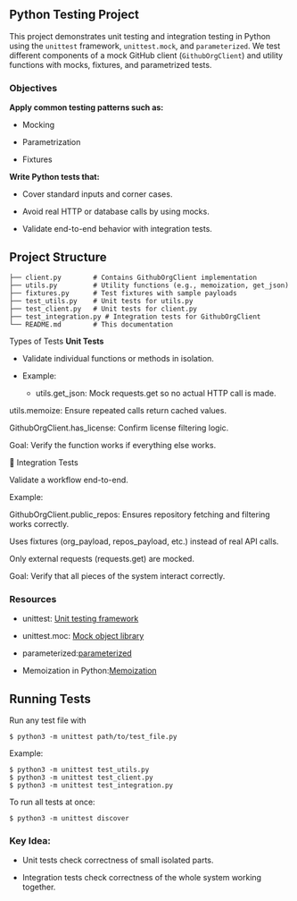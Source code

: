 ## Python Testing Project
This project demonstrates unit testing and integration testing in Python using the `unittest` framework, `unittest.mock`, and `parameterized`.
We test different components of a mock GitHub client (`GithubOrgClient`) and utility functions with mocks, fixtures, and parametrized tests.

### Objectives

**Apply common testing patterns such as:**

- Mocking

- Parametrization

- Fixtures

**Write Python tests that:**

- Cover standard inputs and corner cases.

- Avoid real HTTP or database calls by using mocks.

- Validate end-to-end behavior with integration tests.

## Project Structure

```
├── client.py        # Contains GithubOrgClient implementation
├── utils.py         # Utility functions (e.g., memoization, get_json)
├── fixtures.py      # Test fixtures with sample payloads
├── test_utils.py    # Unit tests for utils.py
├── test_client.py   # Unit tests for client.py
├── test_integration.py # Integration tests for GithubOrgClient
└── README.md        # This documentation
```

Types of Tests
**Unit Tests**

- Validate individual functions or methods in isolation.

- Example:

     - utils.get_json: Mock requests.get so no actual HTTP call is made.

utils.memoize: Ensure repeated calls return cached values.

GithubOrgClient.has_license: Confirm license filtering logic.

Goal: Verify the function works if everything else works.

🔹 Integration Tests

Validate a workflow end-to-end.

Example:

GithubOrgClient.public_repos: Ensures repository fetching and filtering works correctly.

Uses fixtures (org_payload, repos_payload, etc.) instead of real API calls.

Only external requests (requests.get) are mocked.

Goal: Verify that all pieces of the system interact correctly.

### Resources

- unittest: [Unit testing framework](https://docs.python.org/3/library/unittest.html)

- unittest.moc: [Mock object library](https://docs.python.org/3/library/unittest.mock.html)

- parameterized:[parameterized](https://github.com/wolever/parameterized)

- Memoization in Python:[Memoization ](https://en.wikipedia.org/wiki/Memoization)

## Running Tests

Run any test file with
```
$ python3 -m unittest path/to/test_file.py
```
Example:
```
$ python3 -m unittest test_utils.py
$ python3 -m unittest test_client.py
$ python3 -m unittest test_integration.py
```
To run all tests at once:
```
$ python3 -m unittest discover
```
### Key Idea:

- Unit tests check correctness of small isolated parts.

- Integration tests check correctness of the whole system working together.